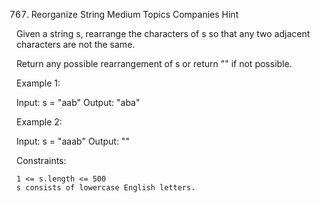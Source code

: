 767. Reorganize String
Medium
Topics
Companies
Hint

Given a string s, rearrange the characters of s so that any two adjacent characters are not the same.

Return any possible rearrangement of s or return "" if not possible.

 

Example 1:

Input: s = "aab"
Output: "aba"

Example 2:

Input: s = "aaab"
Output: ""

 

Constraints:

    1 <= s.length <= 500
    s consists of lowercase English letters.


